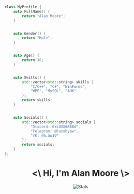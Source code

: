 ```C++
class MyProfile {
    auto FullName() {
        return "Alan Moore";
    }


    auto Gender() {
        return "Male";
    }


    auto Age() {
        return 16;
    }


    auto Skills() {
        std::vector<std::string> skills {
            "C/C++", "C#", "WinForms",
            "WPF", "MySQL", "AHK"
        };
        return skills;
    }


    auto Socials() {
        std::vector<std::string> socials {
            "Discord: 0xLUXX#8884",
            "Telegram: @luxxbyaw",
            "VK: @a.aw10"
        };
        return socials;
    }
};
```


<h1 align="center"><\ Hi, I'm Alan Moore \></h1>
<p align="center">
  <img alt="Stats" src="https://github-readme-stats.vercel.app/api?username=0xLuxx&show_icons=true&title_color=fff&icon_color=ffff00&text_color=ccc&bg_color=222">
</p>
